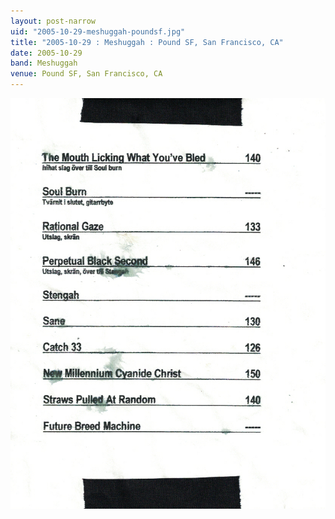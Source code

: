 ```yaml
---
layout: post-narrow
uid: "2005-10-29-meshuggah-poundsf.jpg"
title: "2005-10-29 : Meshuggah : Pound SF, San Francisco, CA"
date: 2005-10-29
band: Meshuggah
venue: Pound SF, San Francisco, CA
---
```


<div class="showcase">
  <img src="/img/2005/10/20051029-Meshuggah-PoundSF.jpg" alt="2005-10-29-meshuggah-poundsf.jpg">
</div>
